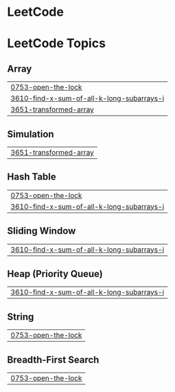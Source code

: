 # LeetCode
<!---LeetCode Topics Start-->
# LeetCode Topics
## Array
|  |
| ------- |
| [0753-open-the-lock](https://github.com/poseassome/LeetCode/tree/master/0753-open-the-lock) |
| [3610-find-x-sum-of-all-k-long-subarrays-i](https://github.com/poseassome/LeetCode/tree/master/3610-find-x-sum-of-all-k-long-subarrays-i) |
| [3651-transformed-array](https://github.com/poseassome/LeetCode/tree/master/3651-transformed-array) |
## Simulation
|  |
| ------- |
| [3651-transformed-array](https://github.com/poseassome/LeetCode/tree/master/3651-transformed-array) |
## Hash Table
|  |
| ------- |
| [0753-open-the-lock](https://github.com/poseassome/LeetCode/tree/master/0753-open-the-lock) |
| [3610-find-x-sum-of-all-k-long-subarrays-i](https://github.com/poseassome/LeetCode/tree/master/3610-find-x-sum-of-all-k-long-subarrays-i) |
## Sliding Window
|  |
| ------- |
| [3610-find-x-sum-of-all-k-long-subarrays-i](https://github.com/poseassome/LeetCode/tree/master/3610-find-x-sum-of-all-k-long-subarrays-i) |
## Heap (Priority Queue)
|  |
| ------- |
| [3610-find-x-sum-of-all-k-long-subarrays-i](https://github.com/poseassome/LeetCode/tree/master/3610-find-x-sum-of-all-k-long-subarrays-i) |
## String
|  |
| ------- |
| [0753-open-the-lock](https://github.com/poseassome/LeetCode/tree/master/0753-open-the-lock) |
## Breadth-First Search
|  |
| ------- |
| [0753-open-the-lock](https://github.com/poseassome/LeetCode/tree/master/0753-open-the-lock) |
<!---LeetCode Topics End-->